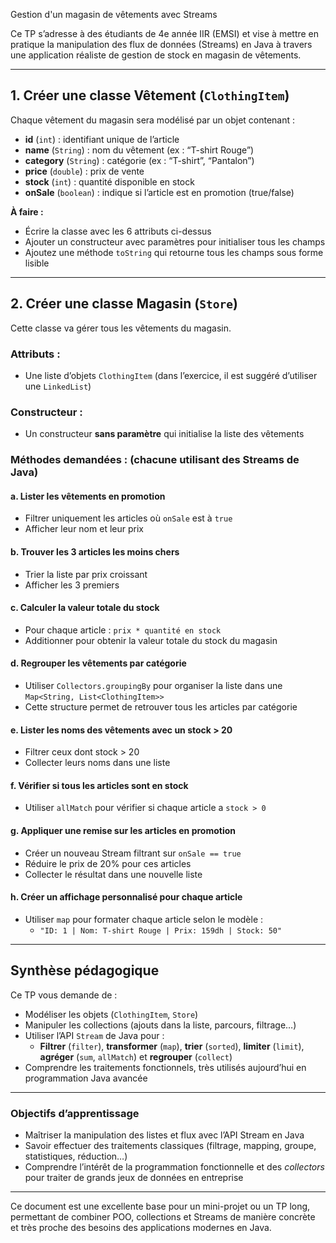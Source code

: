 Gestion d'un magasin de vêtements avec Streams

Ce TP s’adresse à des étudiants de 4e année IIR (EMSI) et vise à mettre en pratique la manipulation des flux de données (Streams) en Java à travers une application réaliste de gestion de stock en magasin de vêtements.

***

## 1. Créer une classe Vêtement (`ClothingItem`)

Chaque vêtement du magasin sera modélisé par un objet contenant :

- **id** (`int`) : identifiant unique de l’article
- **name** (`String`) : nom du vêtement (ex : “T-shirt Rouge”)
- **category** (`String`) : catégorie (ex : “T-shirt”, “Pantalon”)
- **price** (`double`) : prix de vente
- **stock** (`int`) : quantité disponible en stock
- **onSale** (`boolean`) : indique si l’article est en promotion (true/false)

**À faire :**

- Écrire la classe avec les 6 attributs ci-dessus
- Ajouter un constructeur avec paramètres pour initialiser tous les champs
- Ajoutez une méthode `toString` qui retourne tous les champs sous forme lisible

***

## 2. Créer une classe Magasin (`Store`)

Cette classe va gérer tous les vêtements du magasin.

### Attributs :

- Une liste d’objets `ClothingItem` (dans l’exercice, il est suggéré d’utiliser une `LinkedList`)


### Constructeur :

- Un constructeur **sans paramètre** qui initialise la liste des vêtements


### Méthodes demandées : (chacune utilisant des Streams de Java)

#### a. Lister les vêtements en promotion

- Filtrer uniquement les articles où `onSale` est à `true`
- Afficher leur nom et leur prix


#### b. Trouver les 3 articles les moins chers

- Trier la liste par prix croissant
- Afficher les 3 premiers


#### c. Calculer la valeur totale du stock

- Pour chaque article : `prix * quantité en stock`
- Additionner pour obtenir la valeur totale du stock du magasin


#### d. Regrouper les vêtements par catégorie

- Utiliser `Collectors.groupingBy` pour organiser la liste dans une `Map<String, List<ClothingItem>>`
- Cette structure permet de retrouver tous les articles par catégorie


#### e. Lister les noms des vêtements avec un stock > 20

- Filtrer ceux dont stock > 20
- Collecter leurs noms dans une liste


#### f. Vérifier si tous les articles sont en stock

- Utiliser `allMatch` pour vérifier si chaque article a `stock > 0`


#### g. Appliquer une remise sur les articles en promotion

- Créer un nouveau Stream filtrant sur `onSale == true`
- Réduire le prix de 20% pour ces articles
- Collecter le résultat dans une nouvelle liste


#### h. Créer un affichage personnalisé pour chaque article

- Utiliser `map` pour formater chaque article selon le modèle :
    - `"ID: 1 | Nom: T-shirt Rouge | Prix: 159dh | Stock: 50"`

***

## Synthèse pédagogique

Ce TP vous demande de :

- Modéliser les objets (`ClothingItem`, `Store`)
- Manipuler les collections (ajouts dans la liste, parcours, filtrage…)
- Utiliser l’API `Stream` de Java pour :
    - **Filtrer** (`filter`), **transformer** (`map`), **trier** (`sorted`), **limiter** (`limit`), **agréger** (`sum`, `allMatch`) et **regrouper** (`collect`)
- Comprendre les traitements fonctionnels, très utilisés aujourd’hui en programmation Java avancée

***

### Objectifs d’apprentissage

- Maîtriser la manipulation des listes et flux avec l’API Stream en Java
- Savoir effectuer des traitements classiques (filtrage, mapping, groupe, statistiques, réduction…)
- Comprendre l’intérêt de la programmation fonctionnelle et des *collectors* pour traiter de grands jeux de données en entreprise

***

Ce document est une excellente base pour un mini-projet ou un TP long, permettant de combiner POO, collections et Streams de manière concrète et très proche des besoins des applications modernes en Java.

